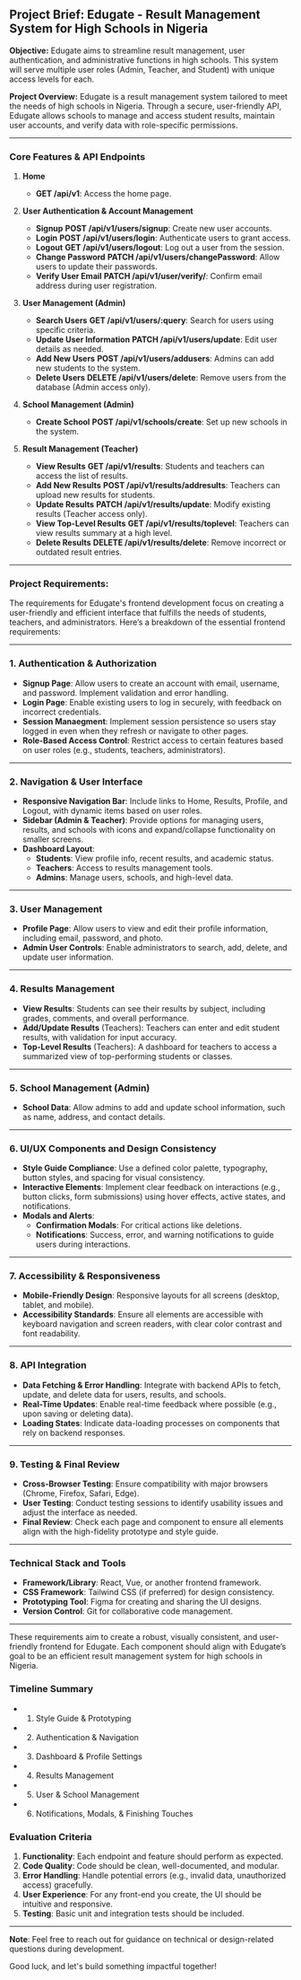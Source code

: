 
## Project Brief: **Edugate** - Result Management System for High Schools in Nigeria

**Objective:**
Edugate aims to streamline result management, user authentication, and administrative functions in high schools. This system will serve multiple user roles (Admin, Teacher, and Student) with unique access levels for each.

**Project Overview:**
Edugate is a result management system tailored to meet the needs of high schools in Nigeria. Through a secure, user-friendly API, Edugate allows schools to manage and access student results, maintain user accounts, and verify data with role-specific permissions.

---

### Core Features & API Endpoints

1. **Home**
   - **GET /api/v1**: Access the home page.

2. **User Authentication & Account Management**
   - **Signup**
     **POST /api/v1/users/signup**: Create new user accounts.
   - **Login**
     **POST /api/v1/users/login**: Authenticate users to grant access.
   - **Logout**
     **GET /api/v1/users/logout**: Log out a user from the session.
   - **Change Password**
     **PATCH /api/v1/users/changePassword**: Allow users to update their passwords.
   - **Verify User Email**
     **PATCH /api/v1/user/verify/**: Confirm email address during user registration.

3. **User Management (Admin)**
   - **Search Users**
     **GET /api/v1/users/:query**: Search for users using specific criteria.
   - **Update User Information**
     **PATCH /api/v1/users/update**: Edit user details as needed.
   - **Add New Users**
     **POST /api/v1/users/addusers**: Admins can add new students to the system.
   - **Delete Users**
     **DELETE /api/v1/users/delete**: Remove users from the database (Admin access only).

4. **School Management (Admin)**
   - **Create School**
     **POST /api/v1/schools/create**: Set up new schools in the system.

5. **Result Management (Teacher)**
   - **View Results**
     **GET /api/v1/results**: Students and teachers can access the list of results.
   - **Add New Results**
     **POST /api/v1/results/addresults**: Teachers can upload new results for students.
   - **Update Results**
     **PATCH /api/v1/results/update**: Modify existing results (Teacher access only).
   - **View Top-Level Results**
     **GET /api/v1/results/toplevel**: Teachers can view results summary at a high level.
   - **Delete Results**
     **DELETE /api/v1/results/delete**: Remove incorrect or outdated result entries.

---

### Project Requirements:
The requirements for Edugate's frontend development focus on creating a user-friendly and efficient interface that fulfills the needs of students, teachers, and administrators. Here’s a breakdown of the essential frontend requirements:

---

### **1. Authentication & Authorization**
   - **Signup Page**: Allow users to create an account with email, username, and password. Implement validation and error handling.
   - **Login Page**: Enable existing users to log in securely, with feedback on incorrect credentials.
   - **Session Manaegment**: Implement session persistence so users stay logged in even when they refresh or navigate to other pages.
   - **Role-Based Access Control**: Restrict access to certain features based on user roles (e.g., students, teachers, administrators).

---

### **2. Navigation & User Interface**
   - **Responsive Navigation Bar**: Include links to Home, Results, Profile, and Logout, with dynamic items based on user roles.
   - **Sidebar (Admin & Teacher)**: Provide options for managing users, results, and schools with icons and expand/collapse functionality on smaller screens.
   - **Dashboard Layout**:
      - **Students**: View profile info, recent results, and academic status.
      - **Teachers**: Access to results management tools.
      - **Admins**: Manage users, schools, and high-level data.

---

### **3. User Management**
   - **Profile Page**: Allow users to view and edit their profile information, including email, password, and photo.
   - **Admin User Controls**: Enable administrators to search, add, delete, and update user information.

---

### **4. Results Management**
   - **View Results**: Students can see their results by subject, including grades, comments, and overall performance.
   - **Add/Update Results** (Teachers): Teachers can enter and edit student results, with validation for input accuracy.
   - **Top-Level Results** (Teachers): A dashboard for teachers to access a summarized view of top-performing students or classes.

---

### **5. School Management (Admin)**
   - **School Data**: Allow admins to add and update school information, such as name, address, and contact details.

---

### **6. UI/UX Components and Design Consistency**
   - **Style Guide Compliance**: Use a defined color palette, typography, button styles, and spacing for visual consistency.
   - **Interactive Elements**: Implement clear feedback on interactions (e.g., button clicks, form submissions) using hover effects, active states, and notifications.
   - **Modals and Alerts**:
      - **Confirmation Modals**: For critical actions like deletions.
      - **Notifications**: Success, error, and warning notifications to guide users during interactions.

---

### **7. Accessibility & Responsiveness**
   - **Mobile-Friendly Design**: Responsive layouts for all screens (desktop, tablet, and mobile).
   - **Accessibility Standards**: Ensure all elements are accessible with keyboard navigation and screen readers, with clear color contrast and font readability.

---

### **8. API Integration**
   - **Data Fetching & Error Handling**: Integrate with backend APIs to fetch, update, and delete data for users, results, and schools.
   - **Real-Time Updates**: Enable real-time feedback where possible (e.g., upon saving or deleting data).
   - **Loading States**: Indicate data-loading processes on components that rely on backend responses.

---

### **9. Testing & Final Review**
   - **Cross-Browser Testing**: Ensure compatibility with major browsers (Chrome, Firefox, Safari, Edge).
   - **User Testing**: Conduct testing sessions to identify usability issues and adjust the interface as needed.
   - **Final Review**: Check each page and component to ensure all elements align with the high-fidelity prototype and style guide.

---

### **Technical Stack and Tools**
   - **Framework/Library**: React, Vue, or another frontend framework.
   - **CSS Framework**: Tailwind CSS (if preferred) for design consistency.
   - **Prototyping Tool**: Figma for creating and sharing the UI designs.
   - **Version Control**: Git for collaborative code management.

---

These requirements aim to create a robust, visually consistent, and user-friendly frontend for Edugate. Each component should align with Edugate’s goal to be an efficient result management system for high schools in Nigeria.


### Timeline Summary

- 1.	Style Guide & Prototyping
- 2.	Authentication & Navigation
- 3.	Dashboard & Profile Settings
- 4.	Results Management
- 5.	User & School Management
- 6.	Notifications, Modals, & Finishing Touches

### Evaluation Criteria

1. **Functionality**: Each endpoint and feature should perform as expected.
2. **Code Quality**: Code should be clean, well-documented, and modular.
3. **Error Handling**: Handle potential errors (e.g., invalid data, unauthorized access) gracefully.
4. **User Experience**: For any front-end you create, the UI should be intuitive and responsive.
5. **Testing**: Basic unit and integration tests should be included.

---

**Note**: Feel free to reach out for guidance on technical or design-related questions during development.

Good luck, and let's build something impactful together!
